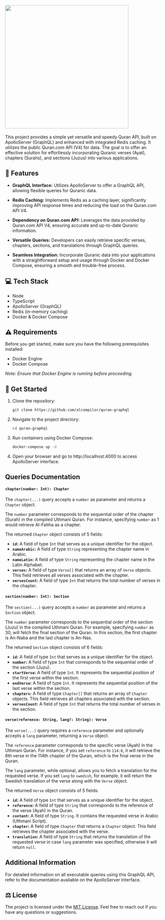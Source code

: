 # <img src = "https://i.imgur.com/1NWRwOh.png" width = 400px>

This project provides a simple yet versatile and speedy Quran API, built on ApolloServer (GraphQL) and enhanced with integrated Redis caching. It utilizes the public Quran.com API (V4) for data. The goal is to offer an effective solution for effortlessly incorporating Quranic verses (Ayat), chapters (Surahs), and sections (Juzus) into various applications.

## 🌟 Features
- **GraphQL Interface:** Utilizes ApolloServer to offer a GraphQL API, allowing flexible queries for Quranic data.

- **Redis Caching:** Implements Redis as a caching layer, significantly improving API response times and reducing the load on the Quran.com API V4.

- **Dependency on Quran.com API:** Leverages the data provided by Quran.com API V4, ensuring accurate and up-to-date Quranic information.

- **Versatile Queries:** Developers can easily retrieve specific verses, chapters, sections, and translations through GraphQL queries.

- **Seamless Integration:** Incorporate Quranic data into your applications with a straightforward setup and usage through Docker and Docker Compose, ensuring a smooth and trouble-free process.

## 💻 Tech Stack
- Node
- TypeScript
- ApolloServer (GraphQL)
- Redis (in-memory caching)
- Docker & Docker Compose

## ⚠️ Requirements
Before you get started, make sure you have the following prerequisites installed:

- Docker Engine
- Docker Compose

*Note: Ensure that Docker Engine is running before proceeding.*

## 🚀 Get Started
1. Clone the repository:
   ```bash
   git clone https://github.com/alcompilor/quran-graphql
    ```
2. Navigate to the project directory:
   ```bash
   cd quran-graphql
    ```
3. Run containers using Docker Compose:
   ```bash
   docker-compose up -d
    ```
4. Open your browser and go to http://localhost:4000 to access ApolloServer interface.

## Queries Documentation
#### **`chapter(number: Int): Chapter`**

The `chapter(...)` query accepts a `number` as parameter and returns a `Chapter` object.

The `number` parameter corresponds to the sequential order of the chapter (Surah) in the compiled Uthmani Quran. For instance, specifying `number` as 1 would retrieve Al-Fatiha as a chapter.

The returned `Chapter` object consists of 5 fields:

- **`id`:** A field of type `Int` that serves as a unique identifier for the object.
- **`nameArabic`:** A field of type `String` representing the chapter name in Arabic.
- **`nameLatin`:** A field of type `String` representing the chapter name in the Latin Alphabet.
- **`verses`:** A field of type `Verse[]` that returns an array of `Verse` objects. This field retrieves all verses associated with the chapter.
- **`versesCount`:** A field of type `Int` that returns the total number of verses in the chapter.

#### **`section(number: Int): Section`**
The `section(...)` query accepts a `number` as parameter and returns a `Section` object.

The `number` parameter corresponds to the sequential order of the section (Juzu) in the compiled Uthmani Quran. For example, specifying `number` as 30, will fetch the final section of the Quran. In this section, the first chapter is An-Naba and the last chapter is An-Nas.

The returned `Section` object consists of 6 fields:

- **`id`:** A field of type `Int` that serves as a unique identifier for the object.
- **`number`:** A field of type `Int` that corresponds to the sequential order of the section (Juzu).
- **`startVerse`:** A field of type `Int`. It represents the sequential position of the first verse within the section.
- **`endVerse`:** A field of type `Int`. It represents the sequential position of the last verse within the section.
- **`chapters`:** A field of type `Chapter[]` that returns an array of `Chapter` objects. This field retrieves all chapters associated with the section.
- **`versesCount`:** A field of type `Int` that returns the total number of verses in the section.

#### **`verse(reference: String, lang?: String): Verse`**
The `verse(...)` query requires a `reference` parameter and optionally accepts a `lang` parameter, returning a `Verse` object.

The `reference` parameter corresponds to the specific verse (Ayah) in the Uthmani Quran. For instance, if you set `reference` to `114:6`, it will retrieve the 6th verse in the 114th chapter of the Quran, which is the final verse in the Quran.

The `lang` parameter, while optional, allows you to fetch a translation for the requested verse. If you set `lang` to `swedish`, for example, it will return the Swedish translation of the verse along with the `Verse` object.

The returned `Verse` object consists of 5 fields:

- **`id`:** A field of type `Int` that serves as a unique identifier for the object.
- **`reference`:** A field of type `String` that corresponds to the reference of the verse (Ayah) in the Quran.
- **`content`:** A field of type `String`. It contains the requested verse in Arabic (Uthmani Script).
- **`chapter`:** A field of type `Chapter` that returns a `Chapter` object. This field retrieves the chapter associated with the verse.
- **`translation`:** A field of type `String` that returns the translation of the requested verse in case `lang` parameter was specified, otherwise it will return `null`.

## Additional Information
For detailed information on all executable queries using this GraphQL API, refer to the documentation available on the ApolloServer Interface.

## ⚖️ License
The project is licensed under the [MIT License](LICENSE). Feel free to reach out if you have any questions or suggestions.
